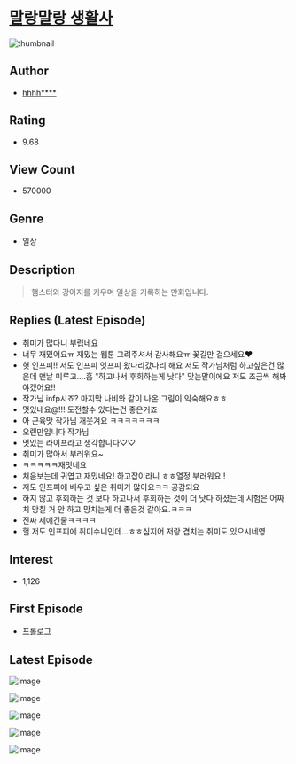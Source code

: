 # [말랑말랑 생활사](https://comic.naver.com/bestChallenge/list?titleId=694488)
![thumbnail](https://image-comic.pstatic.net/user_contents_data/challenge_comic/2017/10/23/309178/thumbnail_title_hhhham326_222141_.jpg)

## Author
- [hhhh****](https://comic.naver.com/artistTitle?id=309178)

## Rating
- 9.68

## View Count
- 570000

## Genre
- 일상

## Description
> 햄스터와 강아지를 키우며 일상을 기록하는 만화입니다.

## Replies (Latest Episode)
- 취미가 많다니 부럽네요
- 너무 재밌어요ㅠ 재밌는 웹툰 그려주셔서 감사해요ㅠ 꽃길만 걸으세요❤
- 헛 인프피!! 저도 인프피 잇프피 왔다리갔다리 해요 저도 작가님처럼 하고싶은건 많은데 맨날 미루고....흠 "하고나서 후회하는게 낫다" 맞는말이에요 저도 조금씩 해봐야겠어요!!
- 작가님 infp시죠? 마지막 나비와 같이 나온 그림이 익숙해요ㅎㅎ
- 멋있네요@!!! 도전할수 있다는건 좋은거죠
- 아 근육맛 작가님 개웃겨요 ㅋㅋㅋㅋㅋㅋㅋ
- 오랜만입니다 작가님
- 멋있는 라이프라고 생각합니다♡♡
- 취미가 많아서 부러워요~
- ㅋㅋㅋㅋㅋ재밋네요
- 처음보는데 귀엽고 재밌네요! 하고잡이라니 ㅎㅎ열정 부러워요 !
- 저도 인프피에 배우고 싶은 취미가 많아요ㅋㅋ 공감되요
- 하지 않고 후회하는 것 보다 하고나서 후회하는 것이 더 낫다 하셨는데 시험은 어짜치 망칠 거 안 하고 망치는게 더 좋은것 같아요.ㅋㅋㅋ
- 진짜 제얘긴줄ㅋㅋㅋㅋ
- 헐 저도 인프피에 취미수니인데...ㅎㅎ심지어 저랑 겹치는 취미도 있으시네영

## Interest
- 1,126

## First Episode
- [프롤로그](https://comic.naver.com/bestChallenge/detail?titleId=694488&no=1)

## Latest Episode
![image](https://image-comic.pstatic.net/user_contents_data/challenge_comic/2020/06/26/309178/upload_3558183876430947939.jpeg)

![image](https://image-comic.pstatic.net/user_contents_data/challenge_comic/2020/06/26/309178/upload_4136100395034687536.jpeg)

![image](https://image-comic.pstatic.net/user_contents_data/challenge_comic/2020/06/26/309178/upload_3559357944513835831.jpeg)

![image](https://image-comic.pstatic.net/user_contents_data/challenge_comic/2020/06/26/309178/upload_4122027535237395810.jpeg)

![image](https://image-comic.pstatic.net/user_contents_data/challenge_comic/2020/06/26/309178/upload_7089618198376898871.jpeg)
